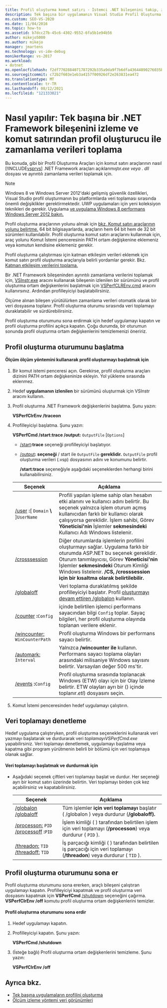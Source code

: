 ```yaml
---
title: Profil oluşturma komut satırı - İstemci .NET bileşenini takip, zaman verilerini al
description: Tek başına bir uygulamanın Visual Studio Profil Oluşturma Araçları için zamanlama verileri toplamak üzere .NET Framework komut satırı araçlarını kullanmayı öğrenin.
ms.custom: SEO-VS-2020
ms.date: 11/04/2016
ms.topic: how-to
ms.assetid: b7dcc27b-45c6-4302-9552-6fa5b1e94b56
author: mikejo5000
ms.author: mikejo
manager: jmartens
ms.technology: vs-ide-debug
monikerRange: vs-2017
ms.workload:
- dotnet
ms.openlocfilehash: f2df7702884071787292b335a9da9f7b6dfa43644890276035ba5b1e80de757e
ms.sourcegitcommit: c72b2f603e1eb3a4157f00926df2e263831ea472
ms.translationtype: MT
ms.contentlocale: tr-TR
ms.lasthandoff: 08/12/2021
ms.locfileid: "121333021"
---
```

# <a name="how-to-instrument-a-stand-alone-net-framework-component-and-collect-timing-data-with-the-profiler-from-the-command-line"></a>Nasıl yapılır: Tek başına bir .NET Framework bileşenini izleme ve komut satırından profil oluşturucu ile zamanlama verileri toplama
Bu konuda, gibi bir Profil Oluşturma Araçları için komut satırı araçlarının nasıl [!INCLUDE[vsprvs](../code-quality/includes/vsprvs_md.md)] .NET Framework araçları açıklanmıştır.*exe veya* . *dll* dosyası ve ayrıntılı zamanlama verileri toplamak için.

> [!NOTE]
> Windows 8 ve Windows Server 2012'daki gelişmiş güvenlik özellikleri, Visual Studio profil oluşturmanın bu platformlarda veri toplaması sırasında önemli değişiklikler gerektirmektedir. UWP uygulamaları için yeni koleksiyon teknikleri de gerekir. Uygulama [ve uygulama Windows 8 performans Windows Server 2012 bakın.](../profiling/performance-tools-on-windows-8-and-windows-server-2012-applications.md)
>
> Profil oluşturma araçlarının yolunu almak için [bkz. Komut satırı araçlarının yolunu belirtme.](../profiling/specifying-the-path-to-profiling-tools-command-line-tools.md) 64 bit bilgisayarlarda, araçların hem 64 bit hem de 32 bit sürümleri kullanılabilir. Profil oluşturma komut satırı araçlarını kullanmak için, araç yolunu Komut İstemi penceresinin PATH ortam değişkenine eklemeniz veya komutun kendisine eklemeniz gerekir.
>
> Profil oluşturma çalıştırması için katman etkileşim verileri eklemek için komut satırı profil oluşturma araçlarıyla belirli yordamlar gerekir. Bkz. [Katman etkileşim verilerini toplama.](../profiling/adding-tier-interaction-data-from-the-command-line.md)

 Bir .NET Framework bileşeninden ayrıntılı zamanlama verilerini toplamak için, [VSInstr.exe](../profiling/vsinstr.md) aracını kullanarak bileşenin izlenilen bir sürümünü ve profil oluşturma ortam değişkenlerini başlatmak için [VSPerfCLREnv.cmd](../profiling/vsperfclrenv.md) aracını kullanırsınız. Ardından profilleyiciyi başlatabilirsiniz.

 Ölçüme alınan bileşen yürütülürken zamanlama verileri otomatik olarak bir veri dosyasına toplanır. Profil oluşturma oturumu sırasında veri toplamayı duraklatabilir ve sürdürebilirsiniz.

 Profil oluşturma oturumunu sona erdirmak için hedef uygulamayı kapatın ve profil oluşturma profilini açıkça kapatın. Çoğu durumda, bir oturumun sonunda profil oluşturma ortam değişkenlerini temizlemenizi öneririz.

## <a name="start-the-profiling-session"></a>Profil oluşturma oturumunu başlatma

#### <a name="to-start-profiling-by-using-the-instrumentation-method"></a>Ölçüm ölçüm yöntemini kullanarak profil oluşturmayı başlatmak için

1. Bir komut istemi penceresi açın. Gerekirse, profil oluşturma araçları dizinini PATH ortam değişkeninize ekleyin. Yol yükleme sırasında eklenmez.

2. Hedef **uygulamanın izlenilen** bir sürümünü oluşturmak için VSInstr aracını kullanın.

3. Profil oluşturma .NET Framework değişkenlerini başlatma. Şunu yazın:

    **VSPerfClrEnv /traceon**

4. Profilleyiciyi başlatma. Şunu yazın:

    **VSPerfCmd /start:trace /output:** `OutputFile` [`Options`]

   - [/start](../profiling/start.md)**:trace** seçeneği profilleyiciyi başlatıyor.

   - [/output](../profiling/output.md)**: seçeneği** / start ile `OutputFile` **gereklidir.** `OutputFile` profil oluşturma verileri (.vsp) dosyasının adını ve konumunu belirtir.

     **/start:trace** seçeneğiyle aşağıdaki seçeneklerden herhangi birini kullanabilirsiniz.

   | Seçenek | Açıklama |
   | - | - |
   | [/user](../profiling/user-vsperfcmd.md) **:**[ `Domain` **\\** ]`UserName` | Profili yapılan işleme sahip olan hesabın etki alanını ve kullanıcı adını belirtir. Bu seçenek yalnızca işlem oturum açmış kullanıcıdan farklı bir kullanıcı olarak çalışıyorsa gereklidir. İşlem sahibi, Görev **Yöneticisi'nin** İşlemler **sekmesindeki** Kullanıcı Adı Windows listelenir. |
   | [/crosssession](../profiling/crosssession.md) | Diğer oturumlarda işlemlerin profilini oluşturmayı sağlar. Uygulama farklı bir oturumda ASP.NET bu seçenek gereklidir. Oturum tanımlayıcısı, Görev **Yöneticisi'nin** İşlemler **sekmesindeki** Oturum Kimliği Windows listelenir. **/CS,** **/crosssession için bir kısaltma olarak belirtilebilir.** |
   | [/globaloff](../profiling/globalon-and-globaloff.md) | Veri toplama duraklatılmış şekilde profilleyiciyi başlatır. Profil [oluşturmayı devam ettiren /globalon](../profiling/globalon-and-globaloff.md) kullanın. |
   | [/counter](../profiling/counter.md) **:**`Config` | içinde belirtilen işlemci performans sayacından bilgi `Config` toplar. Sayaç bilgileri, her profil oluşturma olayında toplanan verilere eklenir. |
   | [/wincounter:](../profiling/wincounter.md) `WinCounterPath` | Profil oluşturma Windows bir performans sayacı belirtir. |
   | [/automark:](../profiling/automark.md) `Interval` | Yalnızca **/wincounter ile** kullanın. Performans sayacı toplama olayları arasındaki milisaniye Windows sayısını belirtir. Varsayılan değer 500 ms'tir. |
   | [/events](../profiling/events-vsperfcmd.md) **:**`Config` | Profil oluşturma sırasında toplanacak Windows (ETW) olayı için bir Olay İzleme belirtir. ETW olayları ayrı bir () içinde toplanır.*etl*) dosyasını seçin. |

5. Komut İstemi penceresinden hedef uygulamayı çalıştırın.

## <a name="control-data-collection"></a>Veri toplamayı denetleme
 Hedef uygulama çalıştıryken, profil oluşturma seçeneklerini kullanarak veri yazmayı başlatarak ve durdurarak veri *toplamayıVSPerfCmd.exe* yapabilirsiniz. Veri toplamayı denetlemek, uygulamayı başlatma veya kapatma gibi program yürütmenin belirli bir bölümü için veri toplamaya olanak sağlar.

#### <a name="to-start-and-stop-data-collection"></a>Veri toplamayı başlatmak ve durdurmak için

- Aşağıdaki seçenek çiftleri veri toplamayı başlat ve durdur. Her seçeneği ayrı bir komut satırı üzerinde belirtin. Veri toplamayı birden çok kez açabilirsiniz ve kapatabilirsiniz.

    |Seçenek|Açıklama|
    |------------|-----------------|
    |[/globalon /globaloff](../profiling/globalon-and-globaloff.md)|Tüm işlemler **için veri toplamayı** başlatır ( /globalon ) veya durdurur (**/globaloff).**|
    |[/processon:](../profiling/processon-and-processoff.md)  `PID` [/processoff](../profiling/processon-and-processoff.md) **:**`PID`|İşlem kimliği ( ) tarafından belirtilen işlem için veri toplamayı (**/processon**) veya durdurur ( `PID` ).|
    |[/threadon:](../profiling/threadon-and-threadoff.md)  `TID` [/threadoff:](../profiling/threadon-and-threadoff.md) `TID`|İş parçacığı kimliği ( ) tarafından belirtilen iş parçacığı için veri toplamayı (**/threadon**) veya durdurur ( `TID` ).|

## <a name="end-the-profiling-session"></a>Profil oluşturma oturumunu sona er
 Profil oluşturma oturumunu sona ererken, araçlı bileşeni çalıştıran uygulamayı kapatın. Profilleyiciyi kapatmak ve profil oluşturma veri dosyasını kapatmak için **VSPerfCmd** [/shutdown](../profiling/shutdown.md) seçeneğini çağırma. **VSPerfClrEnv /off** komutu profil oluşturma ortam değişkenlerini temizler.

#### <a name="to-end-a-profiling-session"></a>Profil oluşturma oturumunu sona erdir

1. Hedef uygulamayı kapatın.

2. Profilleyiciyi kapatın. Şunu yazın:

     **VSPerfCmd /shutdown**

3. (İsteğe bağlı) Profil oluşturma ortam değişkenlerini temizleme. Şunu yazın:

     **VSPerfClrEnv /off**

## <a name="see-also"></a>Ayrıca bkz.
- [Tek başına uygulamaların profilini oluşturma](../profiling/command-line-profiling-of-stand-alone-applications.md)
- [Ölçüm izleme yöntemi veri görünümleri](../profiling/instrumentation-method-data-views.md)
